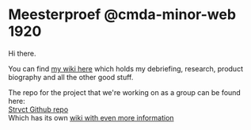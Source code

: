 # Meesterproef @cmda-minor-web 1920

Hi there.

You can find [my wiki here](https://github.com/DanielvandeVelde/meesterproef-1920/wiki) which holds my debriefing, research,  product biography and all the other good stuff.  

The repo for the project that we're working on as a group can be found here:    
[Strvct Github repo](https://github.com/aaraar/strvct)    
Which has its own [wiki with even more information](https://github.com/aaraar/strvct/wiki)   
